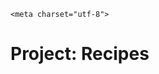 <!DOCTYPE html>
<html>
  <head>
    
    <meta charset="utf-8">
  </head>
  
  <body>
    <h1>Project: Recipes</h1>
  </body>
</html>  
